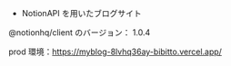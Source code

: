 -   NotionAPI を用いたブログサイト

@notionhq/client のバージョン： 1.0.4

prod 環境：https://myblog-8lvhq36ay-bibitto.vercel.app/
